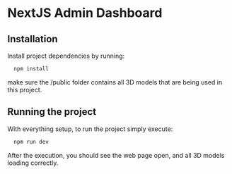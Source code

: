 # NextJS Admin Dashboard

## Installation

Install project dependencies by running:

```bash
  npm install
```

make sure the /public folder contains all 3D models that are being used in this project.

## Running the project

With everything setup, to run the project simply execute:

```bash
  npm run dev
```

After the execution, you should see the web page open, and all 3D models loading correctly.

